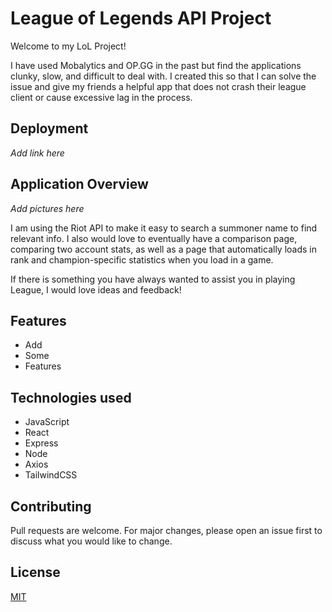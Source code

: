 # League of Legends API Project

Welcome to my LoL Project!

I have used Mobalytics and OP.GG in the past but find the applications clunky, slow, and difficult to deal with. I created this so that I can solve the issue and give my friends a helpful app that does not crash their league client or cause excessive lag in the process.

## Deployment

*Add link here*

## Application Overview

*Add pictures here*

I am using the Riot API to make it easy to search a summoner name to find relevant info. I also would love to eventually have a comparison page, comparing two account stats, as well as a page that automatically loads in rank and champion-specific statistics when you load in a game.

If there is something you have always wanted to assist you in playing League, I would love ideas and feedback!

## Features
- Add
- Some
- Features

## Technologies used
- JavaScript
- React
- Express
- Node
- Axios
- TailwindCSS

## Contributing

Pull requests are welcome. For major changes, please open an issue first
to discuss what you would like to change.

## License

[MIT](https://choosealicense.com/licenses/mit/)